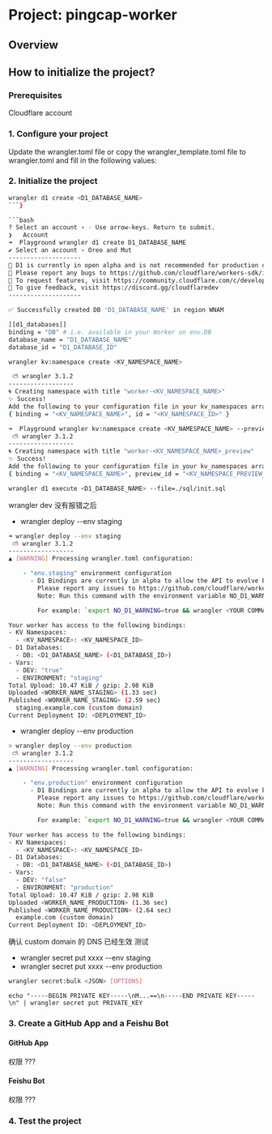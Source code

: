 # Project: pingcap-worker

## Overview

## How to initialize the project?

### Prerequisites

Cloudflare account

### 1. Configure your project

Update the wrangler.toml file or copy the wrangler_template.toml file to wrangler.toml and fill in the following values:

### 2. Initialize the project

```bash
wrangler d1 create <D1_DATABASE_NAME>
```}

```bash
? Select an account › - Use arrow-keys. Return to submit.
❯   Account
➜  Playground wrangler d1 create D1_DATABASE_NAME
✔ Select an account › Oreo and Mut
--------------------
🚧 D1 is currently in open alpha and is not recommended for production data and traffic
🚧 Please report any bugs to https://github.com/cloudflare/workers-sdk/issues/new/choose
🚧 To request features, visit https://community.cloudflare.com/c/developers/d1
🚧 To give feedback, visit https://discord.gg/cloudflaredev
--------------------

✅ Successfully created DB 'D1_DATABASE_NAME' in region WNAM

[[d1_databases]]
binding = "DB" # i.e. available in your Worker on env.DB
database_name = "D1_DATABASE_NAME"
database_id = "D1_DATABASE_ID"
```

```bash
wrangler kv:namespace create <KV_NAMESPACE_NAME>
```

```bash
 ⛅️ wrangler 3.1.2
------------------
🌀 Creating namespace with title "worker-<KV_NAMESPACE_NAME>"
✨ Success!
Add the following to your configuration file in your kv_namespaces array:
{ binding = "<KV_NAMESPACE_NAME>", id = "<KV_NAMESPACE_ID>" }

➜  Playground wrangler kv:namespace create <KV_NAMESPACE_NAME> --preview
 ⛅️ wrangler 3.1.2
------------------
🌀 Creating namespace with title "worker-<KV_NAMESPACE_NAME>_preview"
✨ Success!
Add the following to your configuration file in your kv_namespaces array:
{ binding = "<KV_NAMESPACE_NAME>", preview_id = "<KV_NAMESPACE_PREVIEW_ID>" }
```

```bash
wrangler d1 execute <D1_DATABASE_NAME> --file=./sql/init.sql
```

wrangler dev 没有报错之后

- wrangler deploy --env staging

```bash
➜ wrangler deploy --env staging
 ⛅️ wrangler 3.1.2
------------------
▲ [WARNING] Processing wrangler.toml configuration:

    - "env.staging" environment configuration
      - D1 Bindings are currently in alpha to allow the API to evolve before general availability.
        Please report any issues to https://github.com/cloudflare/workers-sdk/issues/new/choose
        Note: Run this command with the environment variable NO_D1_WARNING=true to hide this message

        For example: `export NO_D1_WARNING=true && wrangler <YOUR COMMAND HERE>`

Your worker has access to the following bindings:
- KV Namespaces:
  - <KV_NAMESPACE>: <KV_NAMESPACE_ID>
- D1 Databases:
  - DB: <D1_DATABASE_NAME> (<D1_DATABASE_ID>)
- Vars:
  - DEV: "true"
  - ENVIRONMENT: "staging"
Total Upload: 10.47 KiB / gzip: 2.98 KiB
Uploaded <WORKER_NAME_STAGING> (1.33 sec)
Published <WORKER_NAME_STAGING> (2.59 sec)
  staging.example.com (custom domain)
Current Deployment ID: <DEPLOYMENT_ID>
```

- wrangler deploy --env production

```bash
> wrangler deploy --env production
 ⛅️ wrangler 3.1.2
------------------
▲ [WARNING] Processing wrangler.toml configuration:

    - "env.production" environment configuration
      - D1 Bindings are currently in alpha to allow the API to evolve before general availability.
        Please report any issues to https://github.com/cloudflare/workers-sdk/issues/new/choose
        Note: Run this command with the environment variable NO_D1_WARNING=true to hide this message

        For example: `export NO_D1_WARNING=true && wrangler <YOUR COMMAND HERE>`

Your worker has access to the following bindings:
- KV Namespaces:
  - <KV_NAMESPACE>: <KV_NAMESPACE_ID>
- D1 Databases:
  - DB: <D1_DATABASE_NAME> (<D1_DATABASE_ID>)
- Vars:
  - DEV: "false"
  - ENVIRONMENT: "production"
Total Upload: 10.47 KiB / gzip: 2.98 KiB
Uploaded <WORKER_NAME_PRODUCTION> (1.36 sec)
Published <WORKER_NAME_PRODUCTION> (2.64 sec)
  example.com (custom domain)
Current Deployment ID: <DEPLOYMENT_ID>
```

确认 custom domain 的 DNS 已经生效
测试

- wrangler secret put xxxx --env staging
- wrangler secret put xxxx --env production

```bash
wrangler secret:bulk <JSON> [OPTIONS]
```

```
echo "-----BEGIN PRIVATE KEY-----\nM...==\n-----END PRIVATE KEY-----\n" | wrangler secret put PRIVATE_KEY
```

### 3. Create a GitHub App and a Feishu Bot

#### GitHub App

权限 ???

#### Feishu Bot

权限 ???

### 4. Test the project
